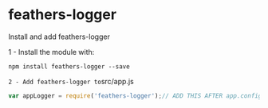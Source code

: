 # feathers-logger

Install and add feathers-logger



1 - Install the module with: 

`npm install feathers-logger --save`

`2 - Add feathers-logger to`src/app.js

```javascript
var appLogger = require('feathers-logger');// ADD THIS AFTER app.configure(configuration());// logger - app.error(), app.log(), app.info(), app.warn()app.configure(appLogger());
```

